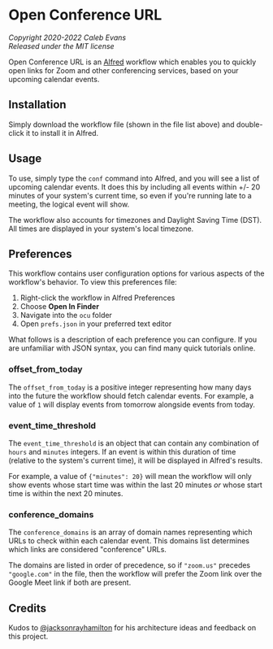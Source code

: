 # Open Conference URL

*Copyright 2020-2022 Caleb Evans*  
*Released under the MIT license*

Open Conference URL is an [Alfred][alfred] workflow which enables you to quickly
open links for Zoom and other conferencing services, based on your upcoming
calendar events.

[alfred]: https://www.alfredapp.com/

## Installation

Simply download the workflow file (shown in the file list above) and
double-click it to install it in Alfred.

## Usage

To use, simply type the `conf` command into Alfred, and you will see a list of
upcoming calendar events. It does this by including all events within +/- 20
minutes of your system's current time, so even if you're running late to a
meeting, the logical event will show.

The workflow also accounts for timezones and Daylight Saving Time (DST). All
times are displayed in your system's local timezone.

## Preferences

This workflow contains user configuration options for various aspects of the
workflow's behavior. To view this preferences file:

1. Right-click the workflow in Alfred Preferences
2. Choose **Open In Finder**
3. Navigate into the `ocu` folder
4. Open `prefs.json` in your preferred text editor

What follows is a description of each preference you can configure. If you are
unfamiliar with JSON syntax, you can find many quick tutorials online.

### offset_from_today

The `offset_from_today` is a positive integer representing how many days into
the future the workflow should fetch calendar events. For example, a value of
`1` will display events from tomorrow alongside events from today.

### event_time_threshold

The `event_time_threshold` is an object that can contain any combination of
`hours` and `minutes` integers. If an event is within this duration of time
(relative to the system's current time), it will be displayed in Alfred's
results.

For example, a value of `{"minutes": 20}` will mean the workflow will only show
events whose start time was within the last 20 minutes *or* whose start time is
within the next 20 minutes.

### conference_domains

The `conference_domains` is an array of domain names representing which URLs to
check within each calendar event. This domains list determines which links are
considered "conference" URLs.

The domains are listed in order of precedence, so if `"zoom.us"` precedes
`"google.com"` in the file, then the workflow will prefer the Zoom link over the
Google Meet link if both are present.

## Credits

Kudos to [@jacksonrayhamilton][jrh] for his architecture ideas and feedback on
this project.

[jrh]: https://github.com/jacksonrayhamilton
